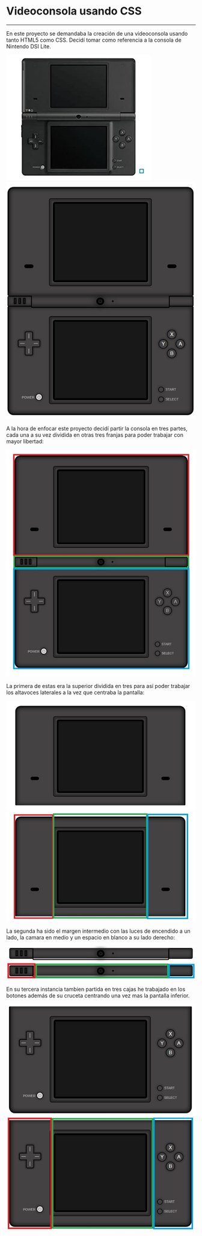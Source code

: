 # Videoconsola usando CSS

------------

En este proyecto se demandaba la creación de una videoconsola usando tanto HTML5 como CSS. Decidí tomar como referencia a la consola de Nintendo DSI Lite.

![screenshot](https://github.com/AxelUrizar/Consola-CSS/blob/main/img/dsi.jpg)      ![screenshot](https://github.com/AxelUrizar/Consola-CSS/blob/main/img/dsi%20entera.JPG)

A la hora de enfocar este proyecto decidí partir la consola en tres partes, cada una a su vez dividida en otras tres franjas para poder trabajar con mayor libertad:

![screenshot](https://github.com/AxelUrizar/Consola-CSS/blob/main/img/dsi%20partida%203.jpg)


La primera de estas era la superior dividida en tres para así poder trabajar los altavoces laterales a la vez que centraba la pantalla:

![screenshot](https://github.com/AxelUrizar/Consola-CSS/blob/main/img/Superior.JPG)      ![screenshot](https://github.com/AxelUrizar/Consola-CSS/blob/main/img/Superiorpartida.jpg)

La segunda ha sido el margen intermedio con las luces de encendido a un lado, la camara en medio y un espacio en blanco a su lado derecho:

![screenshot](https://github.com/AxelUrizar/Consola-CSS/blob/main/img/medio.JPG)      ![screenshot](https://github.com/AxelUrizar/Consola-CSS/blob/main/img/mediopartido.jpg)

En su tercera instancia tambien partida en tres cajas he trabajado en los botones además de su cruceta centrando una vez mas la pantalla inferior.

![screenshot](https://github.com/AxelUrizar/Consola-CSS/blob/main/img/inferior.JPG)      ![screenshot](https://github.com/AxelUrizar/Consola-CSS/blob/main/img/inferiorpartida.jpg)